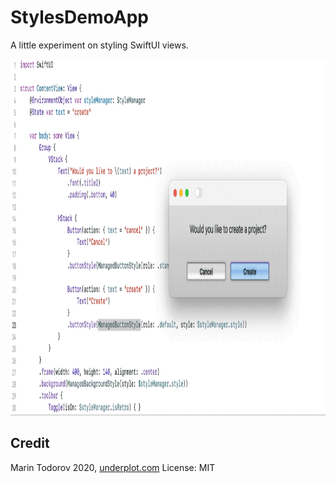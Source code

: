 # StylesDemoApp

A little experiment on styling SwiftUI views.

<img src="etc/managed-styles.gif" width=1125 height=570 />

## Credit

Marin Todorov 2020, [underplot.com](http://underplot.com)
License: MIT
